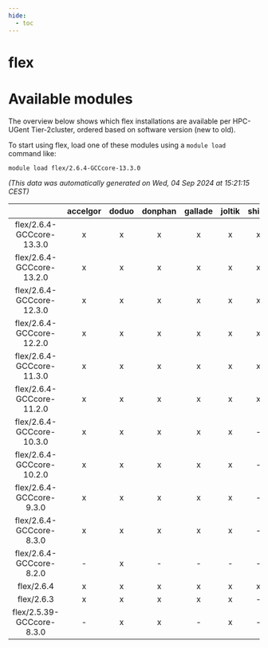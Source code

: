 ```yaml
---
hide:
  - toc
---
```


flex
====

# Available modules


The overview below shows which flex installations are available per HPC-UGent Tier-2cluster, ordered based on software version (new to old).

To start using flex, load one of these modules using a `module load` command like:

```shell
module load flex/2.6.4-GCCcore-13.3.0
```

*(This data was automatically generated on Wed, 04 Sep 2024 at 15:21:15 CEST)*  

| |accelgor|doduo|donphan|gallade|joltik|shinx|skitty|
| :---: | :---: | :---: | :---: | :---: | :---: | :---: | :---: |
|flex/2.6.4-GCCcore-13.3.0|x|x|x|x|x|x|x|
|flex/2.6.4-GCCcore-13.2.0|x|x|x|x|x|x|x|
|flex/2.6.4-GCCcore-12.3.0|x|x|x|x|x|x|x|
|flex/2.6.4-GCCcore-12.2.0|x|x|x|x|x|x|x|
|flex/2.6.4-GCCcore-11.3.0|x|x|x|x|x|x|x|
|flex/2.6.4-GCCcore-11.2.0|x|x|x|x|x|x|x|
|flex/2.6.4-GCCcore-10.3.0|x|x|x|x|x|-|x|
|flex/2.6.4-GCCcore-10.2.0|x|x|x|x|x|-|x|
|flex/2.6.4-GCCcore-9.3.0|x|x|x|x|x|-|x|
|flex/2.6.4-GCCcore-8.3.0|x|x|x|x|x|-|x|
|flex/2.6.4-GCCcore-8.2.0|-|x|-|-|-|-|-|
|flex/2.6.4|x|x|x|x|x|x|x|
|flex/2.6.3|x|x|x|x|x|-|x|
|flex/2.5.39-GCCcore-8.3.0|-|x|x|-|x|-|x|
